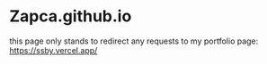 # Zapca.github.io

this page only stands to redirect any requests to my portfolio page: https://ssby.vercel.app/
